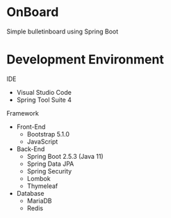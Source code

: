 # OnBoard
 Simple bulletinboard using Spring Boot
 
# Development Environment
IDE
- Visual Studio Code
- Spring Tool Suite 4

Framework
- Front-End
  - Bootstrap 5.1.0
  - JavaScript
- Back-End
  - Spring Boot 2.5.3 (Java 11)
  - Spring Data JPA
  - Spring Security
  - Lombok
  - Thymeleaf
- Database
  - MariaDB
  - Redis 
